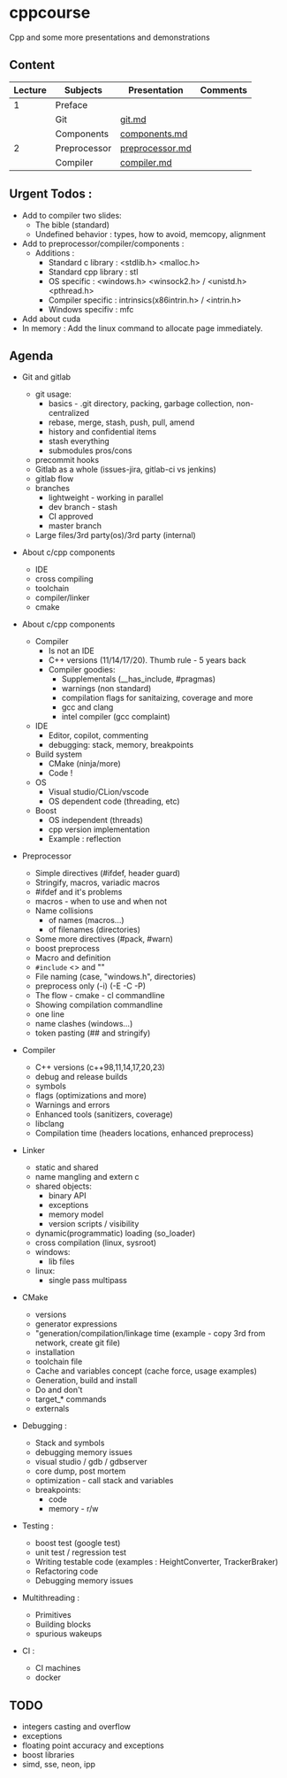 # cppcourse
Cpp and some more presentations and demonstrations 

## Content

| Lecture  | Subjects|  Presentation                                    | Comments | 
|----|---------------|--------------------------------------------------|----------|
|  1 | Preface       |                                                  |          |  
|    | Git           |  [git.md](git/git.md)                            |          |  
|    | Components    |  [components.md](components/components.md)       |          |  
|  2 | Preprocessor  |  [preprocessor.md](preprocessor/preprocessor.md) |          |  
|    | Compiler      |  [compiler.md](compiler/compiler.md)             |          |  

## Urgent Todos :

* Add to compiler two slides:
   * The bible (standard)
   * Undefined behavior : types, how to avoid, memcopy, alignment
* Add to preprocessor/compiler/components :
   * Additions :
      * Standard c library : <stdlib.h> <malloc.h>
      * Standard cpp library : stl 
      * OS specific : <windows.h> <winsock2.h> / <unistd.h> <pthread.h>
      * Compiler specific : intrinsics(x86intrin.h> / <intrin.h> 
      * Windows specifiv : mfc
* Add about cuda
* In memory : Add the linux command to allocate page immediately.

## Agenda

* Git and gitlab
   * git usage:
     * basics - .git directory, packing, garbage collection, non-centralized
     * rebase, merge, stash, push, pull, amend
     * history and confidential items
     * stash everything
     * submodules pros/cons
   * precommit hooks 
   * Gitlab as a whole (issues-jira, gitlab-ci vs jenkins)
   * gitlab flow
   * branches 
     * lightweight - working in parallel
     * dev branch - stash
     * CI approved
     * master branch
   * Large files/3rd party(os)/3rd party (internal)

* About c/cpp components
  * IDE
  * cross compiling
  * toolchain
  * compiler/linker
  * cmake
* About c/cpp components
  * Compiler
    * Is not an IDE
    * C++ versions (11/14/17/20). Thumb rule - 5 years back
    * Compiler goodies:
      * Supplementals (__has_include, #pragmas)
      * warnings (non standard)
      * compilation flags for sanitaizing, coverage and more
      * gcc and clang
      * intel compiler (gcc complaint)
  * IDE
    * Editor, copilot, commenting
    * debugging: stack, memory, breakpoints
  * Build system
    * CMake (ninja/more)
    * Code !
  * OS
    * Visual studio/CLion/vscode
    * OS dependent code (threading, etc)
  * Boost
    * OS independent (threads)
    * cpp version implementation
    * Example : reflection
 

 
* Preprocessor
  * Simple directives (#ifdef, header guard)
  * Stringify, macros, variadic macros
  * #ifdef and it's problems
  * macros - when to use and when not
  * Name collisions
    * of names (macros...)
    * of filenames (directories)
  * Some more directives (#pack, #warn)
  * boost preprocess
  * Macro and definition
  * `#include` <> and ""
  * File naming (case, "windows.h", directories)
  * preprocess only (-i) (-E -C -P)
  * The flow - cmake - cl commandline
  * Showing compilation commandline
  * one line
  * name clashes (windows...)
  * token pasting (## and stringify)

* Compiler
  * C++ versions (c++98,11,14,17,20,23)
  * debug and release builds
  * symbols
  * flags (optimizations and more)
  * Warnings and errors
  * Enhanced tools (sanitizers, coverage)
  * libclang
  * Compilation time (headers locations, enhanced preprocess)

* Linker
  * static and shared
  * name mangling and extern c
  * shared objects:
    * binary API
    * exceptions
    * memory model
    * version scripts / visibility
  * dynamic(programmatic) loading (so_loader)
  * cross compilation (linux, sysroot)
  * windows:
    * lib files
  * linux:
    * single pass multipass
      
 * CMake
   * versions
   * generator expressions
   * "generation/compilation/linkage time (example - copy 3rd from network, create git file)
   * installation
   * toolchain file
   * Cache and variables concept (cache force, usage examples)
   * Generation, build and install
   * Do and don't
   * target_* commands
   * externals 

 * Debugging :
    * Stack and symbols
    * debugging memory issues
    * visual studio / gdb / gdbserver
    * core dump, post mortem
    * optimization - call stack and variables
    * breakpoints:
      * code
      * memory - r/w
    
 * Testing :
    * boost test (google test)
    * unit test / regression test
    * Writing testable code (examples : HeightConverter, TrackerBraker)
    * Refactoring code 
    * Debugging memory issues

 * Multithreading :
    * Primitives
    * Building blocks
    * spurious wakeups

 * CI :
   *  CI machines
   *  docker
   
## TODO 

* integers casting and overflow
* exceptions
* floating point accuracy and exceptions
* boost libraries
* simd, sse, neon, ipp


